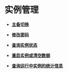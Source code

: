 # 实例管理<a name="topic_300000001"></a>

 

-   **[主备切换](主备切换.md)**  

-   **[修改密码](修改密码.md)**  

-   **[查询实例状态](查询实例状态.md)**  

-   **[重启实例或清空数据](重启实例或清空数据.md)**  

-   **[查询运行中实例的统计信息](查询运行中实例的统计信息.md)**  


